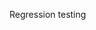 <span id="title">Regression testing</span>

<div id="body">

<include src="what/unit-inParent-asPanel.md" boilerplate />

</div>
